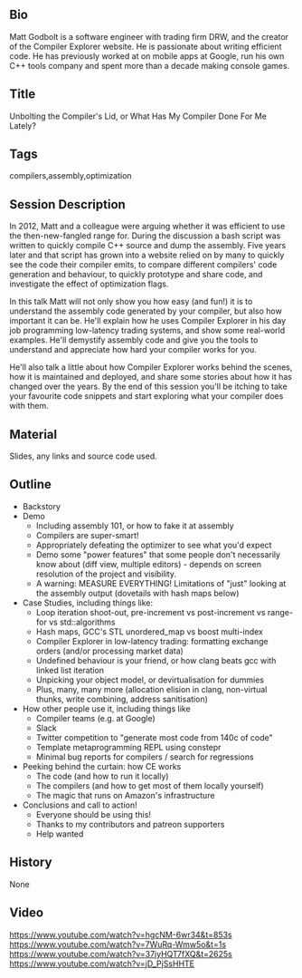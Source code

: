 Bio
---
Matt Godbolt is a software engineer with trading firm DRW, and the creator of the Compiler Explorer website. 
He is passionate about writing efficient code. He has previously worked at on mobile apps at Google, run his own C++ 
tools company and spent more than a decade making console games.

Title
-----
Unbolting the Compiler's Lid, or What Has My Compiler Done For Me Lately?

Tags
----
compilers,assembly,optimization

Session Description
-------------------
In 2012, Matt and a colleague were arguing whether it was efficient to use the then-new-fangled range for. During the 
discussion a bash script was written to quickly compile C++ source and dump the assembly. Five years later and that 
script has grown into a website relied on by many to quickly see the code their compiler emits, to compare different 
compilers' code generation and behaviour, to quickly prototype and share code, and investigate the effect of optimization flags.

In this talk Matt will not only show you how easy (and fun!) it is to understand the assembly code generated by your
compiler, but also how important it can be. He'll explain how he uses Compiler Explorer in his day job programming 
low-latency trading systems, and show some real-world examples. He'll demystify assembly code and give you the tools 
to understand and appreciate how hard your compiler works for you.

He'll also talk a little about how Compiler Explorer works behind the scenes, how it is maintained and deployed, and 
share some stories about how it has changed over the years. By the end of this session you'll be itching to take your 
favourite code snippets and start exploring what your compiler does with them.

Material
--------
Slides, any links and source code used.

Outline
-------
* Backstory
* Demo
  * Including assembly 101, or how to fake it at assembly
  * Compilers are super-smart!
  * Appropriately defeating the optimizer to see what you'd expect
  * Demo some "power features" that some people don't necessarily know about (diff view, multiple editors) - depends on
    screen resolution of the project and visibility.
  * A warning: MEASURE EVERYTHING! Limitations of "just" looking at the assembly output (dovetails with hash maps below)
* Case Studies, including things like:
  * Loop iteration shoot-out, pre-increment vs post-increment vs range-for vs std::algorithms
  * Hash maps, GCC's STL unordered_map vs boost multi-index
  * Compiler Explorer in low-latency trading: formatting exchange orders (and/or processing market data)
  * Undefined behaviour is your friend, or how clang beats gcc with linked list iteration
  * Unpicking your object model, or devirtualisation for dummies
  * Plus, many, many more (allocation elision in clang, non-virtual thunks, write combining, address sanitisation)
* How other people use it, including things like
  * Compiler teams (e.g. at Google)
  * Slack
  * Twitter competition to "generate most code from 140c of code"
  * Template metaprogramming REPL using constepr
  * Minimal bug reports for compilers / search for regressions
* Peeking behind the curtain: how CE works
  * The code (and how to run it locally)
  * The compilers (and how to get most of them locally yourself)
  * The magic that runs on Amazon's infrastructure
* Conclusions and call to action! 
  * Everyone should be using this!
  * Thanks to my contributors and patreon supporters
  * Help wanted

History
-------
None

Video
-----
https://www.youtube.com/watch?v=hgcNM-6wr34&t=853s
https://www.youtube.com/watch?v=7WuRq-Wmw5o&t=1s
https://www.youtube.com/watch?v=37jyHQT7fXQ&t=2625s
https://www.youtube.com/watch?v=jD_PjSsHHTE
